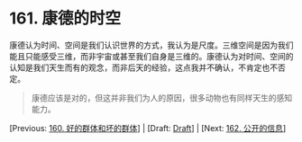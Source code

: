 # 161. 康德的时空

康德认为时间、空间是我们认识世界的方式，我认为是尺度。三维空间是因为我们能且只能感受三维，而非宇宙或甚至我们自身是三维的。康德认为对时间、空间的认知是我们天生而有的观念，而非后天的经验，这点我并不确认，不肯定也不否定。

> 康德应该是对的，但这并非我们为人的原因，很多动物也有同样天生的感知能力。

[Previous: [160. 好的群体和坏的群体](160.md)] | [Draft: [Draft](../Draft.md)] | [Next: [162. 公开的信息](162.md)]